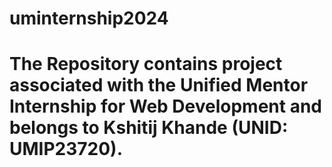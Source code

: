 # uminternship2024

# The Repository contains project associated with the Unified Mentor Internship for Web Development and belongs to Kshitij Khande (UNID: UMIP23720).
